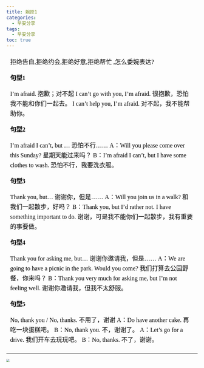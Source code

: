 ```yaml
---
title: 婉拒1
categories:
  - 早安分享
tags:
  - 早安分享
toc: true 
---
```


<!-- 
拒绝告白,拒绝约会,拒绝好意,拒绝帮忙 ,怎么委婉表达?



**句型1**

I’m afraid. 抱歉；对不起
I can’t go with you, I’m afraid. 
很抱歉，恐怕我不能和你们一起去。
I can’t help you, I’m afraid. 
对不起，我不能帮助你。

**句型2** 
I’m afraid I can’t, but … 恐怕不行……
A：Will you please come over this Sunday? 
星期天能过来吗？
B：I’m afraid I can’t, but I have some clothes to wash. 
恐怕不行，我要洗衣服。

**句型3**

Thank you, but… 谢谢你，但是……
A：Will you join us in a walk? 
和我们一起散步，好吗？
B：Thank you, but I’d rather not. I have something important to do.
谢谢，可是我不能你们一起散步，我有重要的事要做。

**句型4**
Thank you for asking me, but… 谢谢你邀请我，但是……
A：We are going to have a picnic in the park. Would you come? 
我们打算去公园野餐，你来吗？
B：Thank you very much for asking me, but I’m not feeling well. 
谢谢你邀请我，但我不太舒服。 

**句型5**

No, thank you / No, thanks. 不用了，谢谢
A：Do have another cake. 
再吃一块蛋糕吧。
B：No, thank you. 
不，谢谢了。
A：Let’s go for a drive. 
我们开车去玩玩吧。
B：No, thanks. 
不了，谢谢。  -->


<section id="nice" data-tool="mdnice编辑器" data-website="https://www.mdnice.com" style="font-size: 16px; color: black; padding: 0 10px; line-height: 1.6; word-spacing: 0px; letter-spacing: 0px; word-break: break-word; word-wrap: break-word; text-align: left; font-family: Optima-Regular, Optima, PingFangSC-light, PingFangTC-light, 'PingFang SC', Cambria, Cochin, Georgia, Times, 'Times New Roman', serif;"><p data-tool="mdnice编辑器" style="font-size: 16px; padding-top: 8px; padding-bottom: 8px; margin: 0; line-height: 26px; color: black;">拒绝告白,拒绝约会,拒绝好意,拒绝帮忙 ,怎么委婉表达?</p>
<p data-tool="mdnice编辑器" style="font-size: 16px; padding-top: 8px; padding-bottom: 8px; margin: 0; line-height: 26px; color: black;"><strong style="font-weight: bold; color: black;">句型1</strong></p>
<p data-tool="mdnice编辑器" style="font-size: 16px; padding-top: 8px; padding-bottom: 8px; margin: 0; line-height: 26px; color: black;">I’m afraid. 抱歉；对不起
I can’t go with you, I’m afraid.
很抱歉，恐怕我不能和你们一起去。
I can’t help you, I’m afraid.
对不起，我不能帮助你。</p>
<p data-tool="mdnice编辑器" style="font-size: 16px; padding-top: 8px; padding-bottom: 8px; margin: 0; line-height: 26px; color: black;"><strong style="font-weight: bold; color: black;">句型2</strong></p>
<p data-tool="mdnice编辑器" style="font-size: 16px; padding-top: 8px; padding-bottom: 8px; margin: 0; line-height: 26px; color: black;">I’m afraid I can’t, but … 恐怕不行……
A：Will you please come over this Sunday?
星期天能过来吗？
B：I’m afraid I can’t, but I have some clothes to wash.
恐怕不行，我要洗衣服。</p>
<p data-tool="mdnice编辑器" style="font-size: 16px; padding-top: 8px; padding-bottom: 8px; margin: 0; line-height: 26px; color: black;"><strong style="font-weight: bold; color: black;">句型3</strong></p>
<p data-tool="mdnice编辑器" style="font-size: 16px; padding-top: 8px; padding-bottom: 8px; margin: 0; line-height: 26px; color: black;">Thank you, but… 谢谢你，但是……
A：Will you join us in a walk?
和我们一起散步，好吗？
B：Thank you, but I’d rather not. I have something important to do.
谢谢，可是我不能你们一起散步，我有重要的事要做。</p>
<p data-tool="mdnice编辑器" style="font-size: 16px; padding-top: 8px; padding-bottom: 8px; margin: 0; line-height: 26px; color: black;"><strong style="font-weight: bold; color: black;">句型4</strong></p>
<p data-tool="mdnice编辑器" style="font-size: 16px; padding-top: 8px; padding-bottom: 8px; margin: 0; line-height: 26px; color: black;">Thank you for asking me, but… 谢谢你邀请我，但是……
A：We are going to have a picnic in the park. Would you come?
我们打算去公园野餐，你来吗？
B：Thank you very much for asking me, but I’m not feeling well.
谢谢你邀请我，但我不太舒服。</p>
<p data-tool="mdnice编辑器" style="font-size: 16px; padding-top: 8px; padding-bottom: 8px; margin: 0; line-height: 26px; color: black;"><strong style="font-weight: bold; color: black;">句型5</strong></p>
<p data-tool="mdnice编辑器" style="font-size: 16px; padding-top: 8px; padding-bottom: 8px; margin: 0; line-height: 26px; color: black;">No, thank you / No, thanks. 不用了，谢谢
A：Do have another cake.
再吃一块蛋糕吧。
B：No, thank you.
不，谢谢了。
A：Let’s go for a drive.
我们开车去玩玩吧。
B：No, thanks.
不了，谢谢。</p>
</section>


---


<img src="/img/sorry.jpg" style="zoom:50%;" />